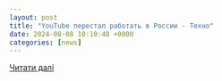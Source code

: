 ```yaml
---
layout: post
title: "YouTube перестал работать в России - Техно"
date: 2024-08-08 10:10:48 +0000
categories: [news]
---
```


[Читати далі](https://24tv.ua/tech/ru/youtube-vse-v-rossii-videohosting-ne-rabotaet-dazhe-s-vpn_n2614011)

